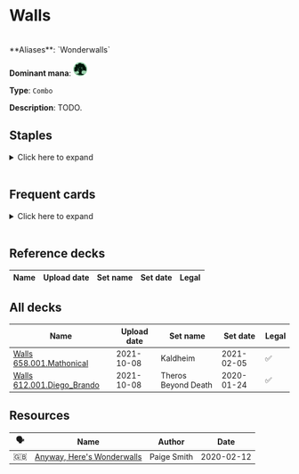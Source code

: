 <!-- This page is automatically generated by Myr: do not update it manually. Changes directly applied here will be lost. -->
# Walls
<br/>
**Aliases**: `Wonderwalls`

**Dominant mana**: <img src="../resources/images/mana/G.png" width="25"/>

**Type**: `Combo`

**Description**: TODO.

## **Staples**

<details>
  <summary>Click here to expand</summary>
<a href="https://scryfall.com/card/rtr/115/axebane-guardian"><img src="https://c1.scryfall.com/file/scryfall-cards/normal/front/7/2/725584fe-9e97-4020-89b1-5e5b45a5beb2.jpg?1562788162" width="300"/></a>
<a href="https://scryfall.com/card/ddp/45/bloodrite-invoker"><img src="https://c1.scryfall.com/file/scryfall-cards/normal/front/9/4/94ebd19f-c3ec-41de-bde0-3118b34b76a4.jpg?1593095689" width="300"/></a>
<a href="https://scryfall.com/card/rav/46/drift-of-phantasms"><img src="https://c1.scryfall.com/file/scryfall-cards/normal/front/c/1/c1096ce5-f776-4028-b231-e6eaee35014b.jpg?1598914152" width="300"/></a>
<a href="https://scryfall.com/card/avr/54/galvanic-alchemist"><img src="https://c1.scryfall.com/file/scryfall-cards/normal/front/b/0/b0e24d65-0e6f-4978-8de1-c5e4acac12fb.jpg?1592708546" width="300"/></a>
<a href="https://scryfall.com/card/iko/163/lead-the-stampede"><img src="https://c1.scryfall.com/file/scryfall-cards/normal/front/9/e/9e76b676-c7a3-4de6-a78d-3059a0df83f2.jpg?1591227752" width="300"/></a>
<a href="https://scryfall.com/card/m19/314/llanowar-elves"><img src="https://c1.scryfall.com/file/scryfall-cards/normal/front/7/3/73542493-cd0b-4bb7-a5b8-8f889c76e4d6.jpg?1605281272" width="300"/></a>
<a href="https://scryfall.com/card/jmp/417/overgrown-battlement"><img src="https://c1.scryfall.com/file/scryfall-cards/normal/front/5/0/50974264-b509-4df9-802b-623805a4cbee.jpg?1601079869" width="300"/></a>
<a href="https://scryfall.com/card/c21/202/pulse-of-murasa"><img src="https://c1.scryfall.com/file/scryfall-cards/normal/front/a/4/a4b9f8f4-d704-4f16-8495-cf8185285859.jpg?1618251902" width="300"/></a>
<a href="https://scryfall.com/card/mh2/285/quirion-ranger"><img src="https://c1.scryfall.com/file/scryfall-cards/normal/front/3/2/320fdf89-e158-41c5-b0bf-fee9dec36a75.jpg?1623189455" width="300"/></a>
<a href="https://scryfall.com/card/rna/139/saruli-caretaker"><img src="https://c1.scryfall.com/file/scryfall-cards/normal/front/e/f/ef3358cb-714c-49bf-b7e9-a69d02d7799e.jpg?1584831258" width="300"/></a>
<a href="https://scryfall.com/card/war/182/viviens-grizzly"><img src="https://c1.scryfall.com/file/scryfall-cards/normal/front/3/7/37f2571b-6756-462c-9e71-3121fa458160.jpg?1557577044" width="300"/></a>
<a href="https://scryfall.com/card/ima/190/wall-of-roots"><img src="https://c1.scryfall.com/file/scryfall-cards/normal/front/b/6/b65cb901-bfb0-454a-97ef-138021e524ff.jpg?1562853421" width="300"/></a>
<a href="https://scryfall.com/card/mh1/193/winding-way"><img src="https://c1.scryfall.com/file/scryfall-cards/normal/front/4/e/4e5d9776-b6ce-4ad6-8acc-69115ba5de76.jpg?1562202277" width="300"/></a>
</details><br/>

## **Frequent cards**

<details>
  <summary>Click here to expand</summary>
<a href="https://scryfall.com/card/eld/217/crashing-drawbridge"><img src="https://c1.scryfall.com/file/scryfall-cards/normal/front/b/7/b7d7108f-635c-423b-988a-bc8fc4c6edef.jpg?1572490956" width="300"/></a>
<a href="https://scryfall.com/card/khc/58/elvish-mystic"><img src="https://c1.scryfall.com/file/scryfall-cards/normal/front/e/d/ed7a0227-ac70-40fb-8198-a55eacf913fa.jpg?1620530043" width="300"/></a>
<a href="https://scryfall.com/card/a25/58/freed-from-the-real"><img src="https://c1.scryfall.com/file/scryfall-cards/normal/front/c/4/c47ee6f6-50c1-4f56-b9ce-4c309bfb92ca.jpg?1562440713" width="300"/></a>
<a href="https://scryfall.com/card/cmr/228/fyndhorn-elves"><img src="https://c1.scryfall.com/file/scryfall-cards/normal/front/4/5/450744cf-7eba-491b-97b0-ca80c6368bbb.jpg?1608910653" width="300"/></a>
<a href="https://scryfall.com/card/ima/67/mnemonic-wall"><img src="https://c1.scryfall.com/file/scryfall-cards/normal/front/a/3/a3e6784b-78e8-4f0b-8d27-d49c7cea9252.jpg?1562852478" width="300"/></a>
<a href="https://scryfall.com/card/chk/234/orochi-leafcaller"><img src="https://c1.scryfall.com/file/scryfall-cards/normal/front/f/6/f6c39031-1c49-4c1e-83df-66c3795ddc72.jpg?1562766063" width="300"/></a>
<a href="https://scryfall.com/card/scg/72/reaping-the-graves"><img src="https://c1.scryfall.com/file/scryfall-cards/normal/front/7/6/760a66bd-2821-4710-8f02-3c30772dd884.jpg?1562530700" width="300"/></a>
<a href="https://scryfall.com/card/me1/166/shield-sphere"><img src="https://c1.scryfall.com/file/scryfall-cards/normal/front/7/a/7a76a97e-a857-4593-ae7c-e393d8a868ac.jpg?1559592340" width="300"/></a>
<a href="https://scryfall.com/card/znr/173/tuktuk-rubblefort"><img src="https://c1.scryfall.com/file/scryfall-cards/normal/front/0/2/02eedf9d-e26c-405c-aee5-1b3493dc5e9b.jpg?1604198284" width="300"/></a>
<a href="https://scryfall.com/card/ima/153/vent-sentinel"><img src="https://c1.scryfall.com/file/scryfall-cards/normal/front/6/b/6b6f563e-4f94-4caf-83b9-bfc64e18bc9c.jpg?1562849931" width="300"/></a>
</details><br/>

## **Reference decks**

| Name | Upload date | Set name | Set date | Legal |
| -----| ----------- | -------- | -------- | ----- |


## **All decks**

| Name | Upload date | Set name | Set date | Legal |
| -----| ----------- | -------- | -------- | ----- |
| [Walls 658.001.Mathonical](https://www.mtggoldfish.com/deck/4351126) | 2021-10-08 | Kaldheim | 2021-02-05 | ✅ |
| [Walls 612.001.Diego_Brando](https://www.mtggoldfish.com/deck/4351100) | 2021-10-08 | Theros Beyond Death | 2020-01-24 | ✅ |



## **Resources**

| 🗣️ | Name | Author | Date |
| -- | ---- | ------ | ---- |
| 🇬🇧 | [Anyway, Here's Wonderwalls](https://www.coolstuffinc.com/a/kendrasmith-02122020-anyway-heres-wonderwalls) | Paige Smith | 2020-02-12   |

